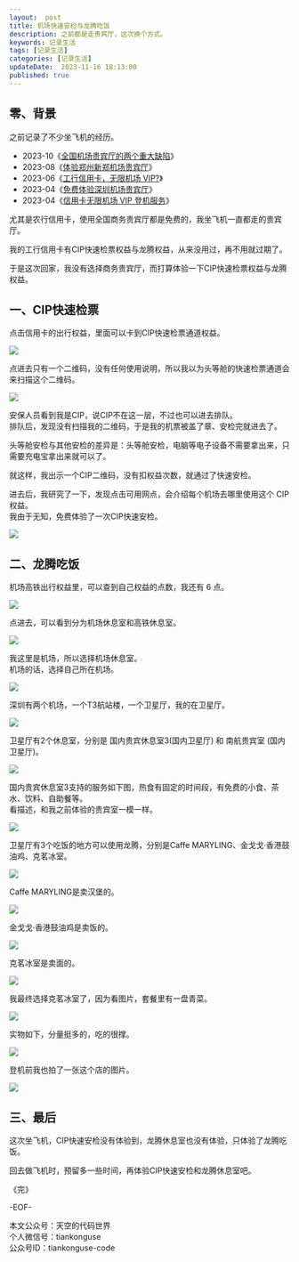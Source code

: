 ```yaml
---   
layout:  post  
title: 机场快速安检与龙腾吃饭     
description: 之前都是走贵宾厅，这次换个方式。          
keywords: 记录生活  
tags: [记录生活]    
categories: [记录生活]  
updateDate:  2023-11-16 18:13:00  
published: true  
---  
```



## 零、背景  

之前记录了不少坐飞机的经历。  


- 2023-10《[全国机场贵宾厅的两个重大缺陷](https://mp.weixin.qq.com/s/Ti_TS8U-4gmL6Rg9x8BmFg)》  
- 2023-08《[体验郑州新郑机场贵宾厅](https://mp.weixin.qq.com/s/u0pkU1tp9A_iavpAT3Xq9A)》  
- 2023-06《[工行信用卡，无限机场 VIP?](https://mp.weixin.qq.com/s/wUbNP8mog3A8IbUXERxO5g)》  
- 2023-04《[免费体验深圳机场贵宾厅](https://mp.weixin.qq.com/s/xDxO54NwF2gC0xvzjgrS_g)》  
- 2023-04《[信用卡无限机场 VIP 登机服务](https://mp.weixin.qq.com/s/v8C3SvLYW9XWx3Cg0foXvQ)》   


尤其是农行信用卡，使用全国商务贵宾厅都是免费的，我坐飞机一直都走的贵宾厅。  


我的工行信用卡有CIP快速检票权益与龙腾权益，从来没用过，再不用就过期了。  


于是这次回家，我没有选择商务贵宾厅，而打算体验一下CIP快速检票权益与龙腾权益。  


## 一、CIP快速检票  


点击信用卡的出行权益，里面可以卡到CIP快速检票通道权益。  


![](https://res2023.tiankonguse.com/images/2023/11/17/001.png)


点进去只有一个二维码，没有任何使用说明，所以我以为头等舱的快速检票通道会来扫描这个二维码。  


![](https://res2023.tiankonguse.com/images/2023/11/17/002.png)


安保人员看到我是CIP，说CIP不在这一层，不过也可以进去排队。  
排队后，发现没有扫描我的二维码，于是我的机票被盖了章、安检完就进去了。  


头等舱安检与其他安检的差异是：头等舱安检，电脑等电子设备不需要拿出来，只需要充电宝拿出来就可以了。  


就这样，我出示一个CIP二维码，没有扣权益次数，就通过了快速安检。  


进去后，我研究了一下，发现点击可用网点，会介绍每个机场去哪里使用这个 CIP 权益。  
我由于无知，免费体验了一次CIP快速安检。  


![](https://res2023.tiankonguse.com/images/2023/11/17/003.png)


## 二、龙腾吃饭  


机场高铁出行权益里，可以查到自己权益的点数，我还有 6 点。  


![](https://res2023.tiankonguse.com/images/2023/11/17/004.png)


点进去，可以看到分为机场休息室和高铁休息室。  


![](https://res2023.tiankonguse.com/images/2023/11/17/005.png)


我这里是机场，所以选择机场休息室。  
机场的话，选择自己所在机场。  


![](https://res2023.tiankonguse.com/images/2023/11/17/006.png)


深圳有两个机场，一个T3航站楼，一个卫星厅，我的在卫星厅。  


![](https://res2023.tiankonguse.com/images/2023/11/17/007.png)


卫星厅有2个休息室，分别是 国内贵宾休息室3(国内卫星厅) 和 南航贵宾室 (国内卫星厅)。  


![](https://res2023.tiankonguse.com/images/2023/11/17/008.png)


国内贵宾休息室3支持的服务如下图，热食有固定的时间段，有免费的小食、茶水、饮料、自助餐等。  
看描述，和我之前体验的贵宾室一模一样。  


![](https://res2023.tiankonguse.com/images/2023/11/17/009.png)


卫星厅有3个吃饭的地方可以使用龙腾，分别是Caffe MARYLING、金戈戈·香港鼓油鸡、克茗冰室。  


![](https://res2023.tiankonguse.com/images/2023/11/17/010.png)



Caffe MARYLING是卖汉堡的。  


![](https://res2023.tiankonguse.com/images/2023/11/17/011.png)


金戈戈·香港鼓油鸡是卖饭的。  


![](https://res2023.tiankonguse.com/images/2023/11/17/012.png)


克茗冰室是卖面的。  


![](https://res2023.tiankonguse.com/images/2023/11/17/013.png)


我最终选择克茗冰室了，因为看图片，套餐里有一盘青菜。  


![](https://res2023.tiankonguse.com/images/2023/11/17/014.png)


实物如下，分量挺多的，吃的很撑。  


![](https://res2023.tiankonguse.com/images/2023/11/17/015.png)


登机前我也拍了一张这个店的图片。  


![](https://res2023.tiankonguse.com/images/2023/11/17/016.png)


## 三、最后  


这次坐飞机，CIP快速安检没有体验到，龙腾休息室也没有体验，只体验了龙腾吃饭。  


回去做飞机时，预留多一些时间，再体验CIP快速安检和龙腾休息室吧。  



《完》  


-EOF-  



本文公众号：天空的代码世界  
个人微信号：tiankonguse  
公众号ID：tiankonguse-code  
  

